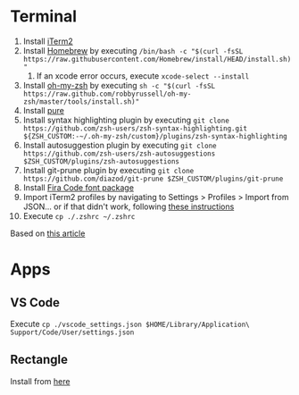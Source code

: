 # Terminal
1. Install [iTerm2](https://www.iterm2.com/)
1. Install [Homebrew](https://brew.sh/) by executing `/bin/bash -c "$(curl -fsSL https://raw.githubusercontent.com/Homebrew/install/HEAD/install.sh)"`
    1. If an xcode error occurs, execute `xcode-select --install`
1. Install [oh-my-zsh](https://github.com/robbyrussell/oh-my-zsh) by executing `sh -c "$(curl -fsSL https://raw.github.com/robbyrussell/oh-my-zsh/master/tools/install.sh)"`
1. Install [pure](https://github.com/sindresorhus/pure)
1. Install syntax highlighting plugin by executing `git clone https://github.com/zsh-users/zsh-syntax-highlighting.git ${ZSH_CUSTOM:-~/.oh-my-zsh/custom}/plugins/zsh-syntax-highlighting`
1. Install autosuggestion plugin by executing `git clone https://github.com/zsh-users/zsh-autosuggestions $ZSH_CUSTOM/plugins/zsh-autosuggestions`
1. Install git-prune plugin by executing `git clone https://github.com/diazod/git-prune $ZSH_CUSTOM/plugins/git-prune`
1. Install [Fira Code font package](https://github.com/tonsky/FiraCode/wiki/Installing)
1. Import iTerm2 profiles by navigating to Settings > Profiles > Import from JSON... or if that didn't work, following [these instructions](https://stackoverflow.com/a/56821180/4980768)
1. Execute `cp ./.zshrc ~/.zshrc`

Based on [this article](https://www.freecodecamp.org/news/jazz-up-your-zsh-terminal-in-seven-steps-a-visual-guide-e81a8fd59a38/)


# Apps
## VS Code
Execute `cp ./vscode_settings.json $HOME/Library/Application\ Support/Code/User/settings.json`

## Rectangle
Install from [here](https://rectangleapp.com/)
